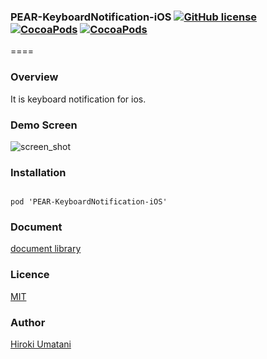 ### PEAR-KeyboardNotification-iOS [![GitHub license](https://img.shields.io/badge/LICENSE-MIT%20LICENSE-blue.svg)](https://github.com/HirokiUmatani/PEAR-KeyboardNotification-iOS/LICENSE) [![CocoaPods](https://img.shields.io/badge/platform-ios-lightgrey.svg)](https://cocoapods.org/pods/PEAR-KeyboardNotification-iOS) [![CocoaPods](https://img.shields.io/cocoapods/v/PEAR-KeyboardNotification-iOS.svg)](https://cocoapods.org/pods/PEAR-KeyboardNotification-iOS)  

====
### Overview
It is keyboard notification for ios.

### Demo Screen
![screen_shot](http://pear.chat/image/KeyboardNotification.png)
### Installation
<code>
pod 'PEAR-KeyboardNotification-iOS'
</code>

### Document
[document library](http://cocoadocs.org/docsets/PEAR-KeyboardNotification-iOS)

### Licence
[MIT](https://github.com/HirokiUmatani/PEAR-KeyboardNotification-iOS/blob/master/LICENSE)

### Author
[Hiroki Umatani](https://github.com/HirokiUmatani)
